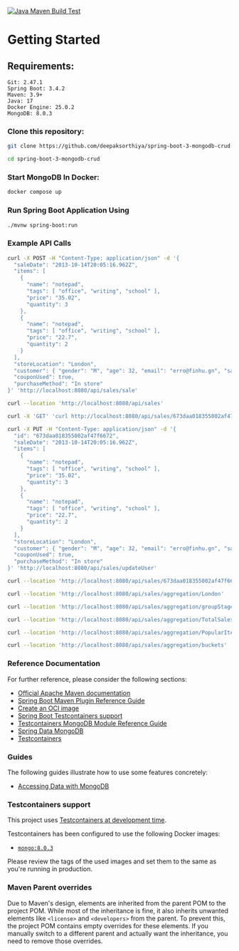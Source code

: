 [![Java Maven Build Test](https://github.com/deepaksorthiya/spring-boot-3-mongodb-crud/actions/workflows/maven-build.yml/badge.svg)](https://github.com/deepaksorthiya/spring-boot-3-mongodb-crud/actions/workflows/maven-build.yml)

# Getting Started

## Requirements:

```
Git: 2.47.1
Spring Boot: 3.4.2
Maven: 3.9+
Java: 17
Docker Engine: 25.0.2
MongoDB: 8.0.3
```

### Clone this repository:

```bash
git clone https://github.com/deepaksorthiya/spring-boot-3-mongodb-crud.git
```

```bash
cd spring-boot-3-mongodb-crud
```

### Start MongoDB In Docker:

```bash
docker compose up
```

### Run Spring Boot Application Using

```bash
./mvnw spring-boot:run
```  

### Example API Calls

```bash
curl -X POST -H "Content-Type: application/json" -d '{
  "saleDate": "2013-10-14T20:05:16.962Z",
  "items": [
    {
      "name": "notepad",
      "tags": [ "office", "writing", "school" ],
      "price": "35.02",
      "quantity": 3
    },
    {
      "name": "notepad",
      "tags": [ "office", "writing", "school" ],
      "price": "22.7",
      "quantity": 2
    }
  ],
  "storeLocation": "London",
  "customer": { "gender": "M", "age": 32, "email": "erro@finhu.gn", "satisfaction": 4 },
  "couponUsed": true,
  "purchaseMethod": "In store"
}' 'http://localhost:8080/api/sales/sale'
```

```bash
curl --location 'http://localhost:8080/api/sales'
```

```bash
curl -X 'GET' 'curl http://localhost:8080/api/sales/673daa018355002af47f6672' -H 'accept: */*'
```

```bash
curl -X PUT -H "Content-Type: application/json" -d '{
  "id": "673daa018355002af47f6672",
  "saleDate": "2013-10-14T20:05:16.962Z",
  "items": [
    {
      "name": "notepad",
      "tags": [ "office", "writing", "school" ],
      "price": "35.02",
      "quantity": 3
    },
    {
      "name": "notepad",
      "tags": [ "office", "writing", "school" ],
      "price": "22.7",
      "quantity": 2
    }
  ],
  "storeLocation": "London",
  "customer": { "gender": "M", "age": 32, "email": "erro@finhu.gn", "satisfaction": 4 },
  "couponUsed": true,
  "purchaseMethod": "In store"
}' 'http://localhost:8080/api/sales/updateUser'
```

```bash
curl --location 'http://localhost:8080/api/sales/673daa018355002af47f6672'
```

```bash
curl --location 'http://localhost:8080/api/sales/aggregation/London'
```

```bash
curl --location 'http://localhost:8080/api/sales/aggregation/groupStage/Denver'
```

```bash
curl --location 'http://localhost:8080/api/sales/aggregation/TotalSales'
```

```bash
curl --location 'http://localhost:8080/api/sales/aggregation/PopularItem'
```

```bash
curl --location 'http://localhost:8080/api/sales/aggregation/buckets'
```

### Reference Documentation

For further reference, please consider the following sections:

* [Official Apache Maven documentation](https://maven.apache.org/guides/index.html)
* [Spring Boot Maven Plugin Reference Guide](https://docs.spring.io/spring-boot/maven-plugin)
* [Create an OCI image](https://docs.spring.io/spring-boot/maven-plugin/build-image.html)
* [Spring Boot Testcontainers support](https://docs.spring.io/spring-boot/reference/testing/testcontainers.html#testing.testcontainers)
* [Testcontainers MongoDB Module Reference Guide](https://java.testcontainers.org/modules/databases/mongodb/)
* [Spring Data MongoDB](https://docs.spring.io/spring-boot/reference/data/nosql.html#data.nosql.mongodb)
* [Testcontainers](https://java.testcontainers.org/)

### Guides

The following guides illustrate how to use some features concretely:

* [Accessing Data with MongoDB](https://spring.io/guides/gs/accessing-data-mongodb/)

### Testcontainers support

This project
uses [Testcontainers at development time](https://docs.spring.io/spring-boot/3.3.5/reference/features/dev-services.html#features.dev-services.testcontainers).

Testcontainers has been configured to use the following Docker images:

* [`mongo:8.0.3`](https://hub.docker.com/_/mongo)

Please review the tags of the used images and set them to the same as you're running in production.

### Maven Parent overrides

Due to Maven's design, elements are inherited from the parent POM to the project POM.
While most of the inheritance is fine, it also inherits unwanted elements like `<license>` and `<developers>` from the
parent.
To prevent this, the project POM contains empty overrides for these elements.
If you manually switch to a different parent and actually want the inheritance, you need to remove those overrides.

